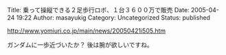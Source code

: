 Title: 乗って操縦できる２足歩行ロボ、１台３６００万で販売
Date: 2005-04-24 19:22
Author: masayukig
Category: Uncategorized
Status: published

<http://www.yomiuri.co.jp/main/news/20050421i505.htm>

ガンダムに一歩近づいたか？
後は腕が欲しいですね。
